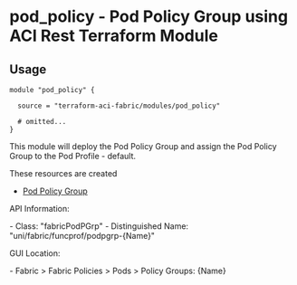 # pod_policy - Pod Policy Group using ACI Rest Terraform Module

## Usage

```hcl
module "pod_policy" {

  source = "terraform-aci-fabric/modules/pod_policy"

  # omitted...
}
```

This module will deploy the Pod Policy Group and assign the Pod Policy Group to the Pod Profile - default.

These resources are created

* [Pod Policy Group](https://registry.terraform.io/providers/CiscoDevNet/aci/latest/docs/resources/rest)

API Information:

*-* Class: "fabricPodPGrp"
*-* Distinguished Name: "uni/fabric/funcprof/podpgrp-{Name}"

GUI Location:

*-* Fabric > Fabric Policies > Pods > Policy Groups: {Name}
